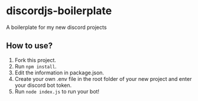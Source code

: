 # discordjs-boilerplate
A boilerplate for my new discord projects
## How to use?
1. Fork this project.
2. Run ```npm install```.
3. Edit the information in package.json.
4. Create your own .env file in the root folder of your new project and enter your discord bot token.
5. Run ```node index.js``` to run your bot!
